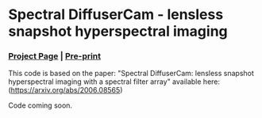 # Spectral DiffuserCam - lensless snapshot hyperspectral imaging

### [Project Page](https://waller-lab.github.io/SpectralDiffuserCam/) | [Pre-print](https://arxiv.org/abs/2006.08565)
This code is based on the paper: "Spectral DiffuserCam: lensless snapshot hyperspectral imaging with a spectral filter array" available here: (https://arxiv.org/abs/2006.08565)

Code coming soon. 
